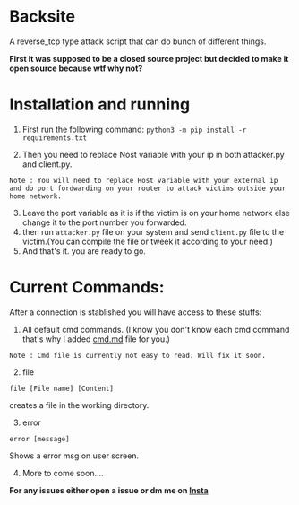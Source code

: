 # Backsite
A reverse_tcp type attack script that can do bunch of different things.

**First it was supposed to be a closed source project but decided to make it open source because wtf why not?**

# Installation and running

1. First run the following command:
```python3 -m pip install -r requirements.txt```

2. Then you need to replace Nost variable with your ip in both attacker.py and client.py.

`Note : You will need to replace Host variable with your external ip and do port fordwarding on your router to attack victims outside your home network.`

3. Leave the port variable as it is if the victim is on your home network else change it to the port number you forwarded.
4. then run `attacker.py` file on your system and send `client.py` file to the victim.(You can compile the file or tweek it according to your need.)
5. And that's it. you are ready to go.

# Current Commands:
After a connection is stablished you will have access to these stuffs:

1. All default cmd commands. (I know you don't know each cmd command that's why I added [cmd.md](/cmd.md) file for you.)

```Note : Cmd file is currently not easy to read. Will fix it soon.```

2. file 

`file [File name] [Content]`

creates a file in the working directory.


3. error

`error [message]`

Shows a error msg on user screen.


4. More to come soon....

**For any issues either open a issue or dm me on [Insta](https://www.instagram.com/yogesh_.xd/)**
